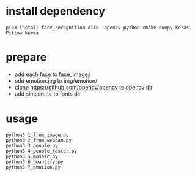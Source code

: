 # install dependency
```
pip3 install face_recognition dlib  opencv-python cmake numpy keras Pillow keras
```

# prepare

- add each face to face_images
- add emotion.jpg to img/emotion/
- clone https://github.com/opencv/opencv to opencv dir
- add simsun.ttc to fonts dir

# usage

```
python3 1_from_image.py
python3 2_from_webcam.py
python3 3_people.py
python3 4_people_faster.py
python3 5_mosaic.py
python3 6_beautify.py
python3 7_emotion.py
```
